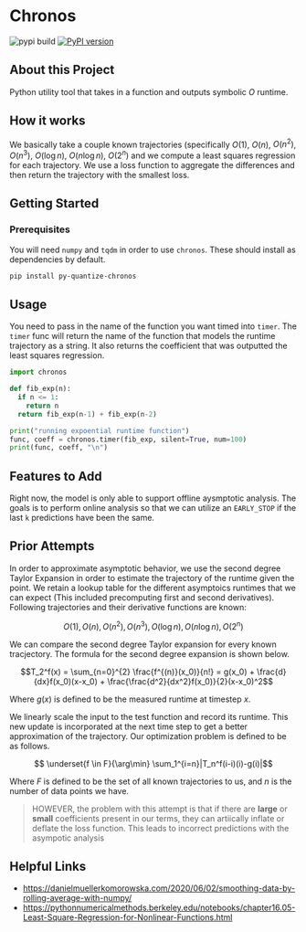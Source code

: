 # Chronos

![pypi build](https://img.shields.io/github/workflow/status/h3x4g0ns/py-chronos/pypi-build)
[![PyPI version](https://badge.fury.io/py/py-quantize-chronos.svg)](https://badge.fury.io/py/py-quantize-chronos)

## About this Project

Python utility tool that takes in a function and outputs symbolic $O$ runtime.

## How it works

We basically take a couple known trajectories (specifically $O(1)$, $O(n)$, $O(n^2)$, $O(n^3)$, $O(\log{n})$, $O(n\log{n})$, $O(2^n)$ and we compute a least squares regression for each trajectory. We use a loss function to aggregate the differences and then return the trajectory with the smallest loss.

## Getting Started

### Prerequisites

You will need `numpy` and `tqdm` in order to use `chronos`. These should install as dependencies by default.

```sh
pip install py-quantize-chronos
```

## Usage

You need to pass in the name of the function you want timed into `timer`. The `timer` func will return the name of the function that models the runtime trajectory as a string. It also returns the coefficient that was outputted the least squares regression.

```py
import chronos

def fib_exp(n):
  if n <= 1:
    return n
  return fib_exp(n-1) + fib_exp(n-2)

print("running expoential runtime function")
func, coeff = chronos.timer(fib_exp, silent=True, num=100)
print(func, coeff, "\n")
```

## Features to Add

Right now, the model is only able to support offline aysmptotic analysis. The goals is to perform online analysis so that we can utilize an `EARLY_STOP` if the last `k` predictions have been the same.

## Prior Attempts

In order to approximate asymptotic behavior, we use the second degree Taylor Expansion in order to estimate the trajectory of the runtime given the point. We retain a lookup table for the different asymptoics runtimes that we can expect (This included precomputing first and second derivatives). Following trajectories and their derivative functions are known:

$$ O(1), O(n), O(n^2), O(n^3), O(\log{n}), O(n\log{n}), O(2^n)$$

We can compare the second degree Taylor expansion for every known tracjectory. The formula for the second degree expansion is shown below.

$$T_2^f(x) = \sum_{n=0}^{2} \frac{f^{(n)}(x_0)}{n!} = g(x_0) + \frac{d}{dx}f(x_0)(x-x_0) + \frac{\frac{d^2}{dx^2}f(x_0)}{2}(x-x_0)^2$$

Where $g(x)$ is defined to be the measured runtime at timestep $x$.

We linearly scale the input to the test function and record its runtime. This new update is incorporated at the next time step to get a better approximation of the trajectory. Our optimization problem is defined to be as follows.

$$ \underset{f \in F}{\arg\min} \sum_1^{i=n}|T_n^f(i-i)(i)-g(i)|$$

Where $F$ is defined to be the set of all known trajectories to us, and $n$ is the number of data points we have.

> HOWEVER, the problem with this attempt is that if there are **large** or **small** coefficients present in our terms, they can artiically inflate or deflate the loss function. This leads to incorrect predictions with the asympotic analysis

## Helpful Links

- https://danielmuellerkomorowska.com/2020/06/02/smoothing-data-by-rolling-average-with-numpy/
- https://pythonnumericalmethods.berkeley.edu/notebooks/chapter16.05-Least-Square-Regression-for-Nonlinear-Functions.html